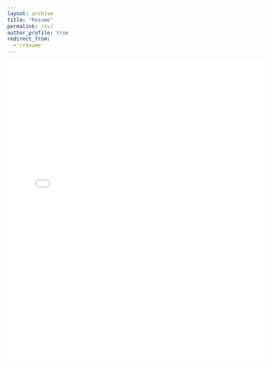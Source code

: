 ```yaml
---
layout: archive
title: "Resume"
permalink: /cv/
author_profile: true
redirect_from:
  - /resume
---
```


<embed src="{{ site.baseurl }}/files/Resume.pdf" width="600" height="700" type='application/pdf'>

